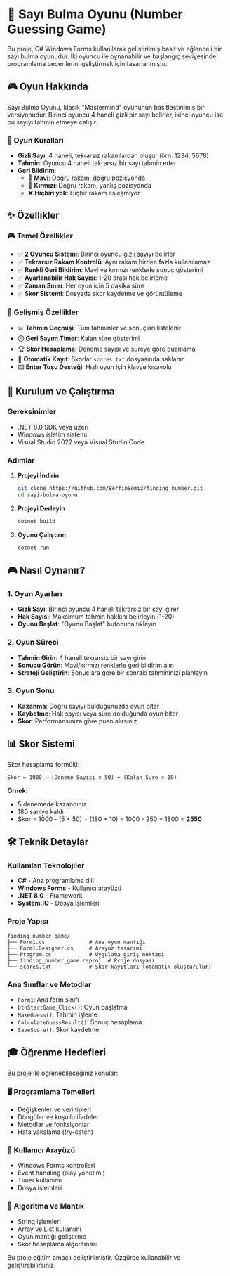 # 🔢 Sayı Bulma Oyunu (Number Guessing Game)

Bu proje, C# Windows Forms kullanılarak geliştirilmiş basit ve eğlenceli bir sayı bulma oyunudur. İki oyuncu ile oynanabilir ve başlangıç seviyesinde programlama becerilerini geliştirmek için tasarlanmıştır.

## 🎮 Oyun Hakkında

Sayı Bulma Oyunu, klasik "Mastermind" oyununun basitleştirilmiş bir versiyonudur. Birinci oyuncu 4 haneli gizli bir sayı belirler, ikinci oyuncu ise bu sayıyı tahmin etmeye çalışır.

### 🎯 Oyun Kuralları
- **Gizli Sayı**: 4 haneli, tekrarsız rakamlardan oluşur (örn: 1234, 5678)
- **Tahmin**: Oyuncu 4 haneli tekrarsız bir sayı tahmin eder
- **Geri Bildirim**: 
  - 🔵 **Mavi**: Doğru rakam, doğru pozisyonda
  - 🔴 **Kırmızı**: Doğru rakam, yanlış pozisyonda
  - ❌ **Hiçbiri yok**: Hiçbir rakam eşleşmiyor

## ✨ Özellikler

### 🎮 Temel Özellikler
- ✅ **2 Oyuncu Sistemi**: Birinci oyuncu gizli sayıyı belirler
- ✅ **Tekrarsız Rakam Kontrolü**: Aynı rakam birden fazla kullanılamaz
- ✅ **Renkli Geri Bildirim**: Mavi ve kırmızı renklerle sonuç gösterimi
- ✅ **Ayarlanabilir Hak Sayısı**: 1-20 arası hak belirleme
- ✅ **Zaman Sınırı**: Her oyun için 5 dakika süre
- ✅ **Skor Sistemi**: Dosyada skor kaydetme ve görüntüleme

### 🎯 Gelişmiş Özellikler
- 📊 **Tahmin Geçmişi**: Tüm tahminler ve sonuçları listelenir
- ⏱️ **Geri Sayım Timer**: Kalan süre gösterimi
- 🏆 **Skor Hesaplama**: Deneme sayısı ve süreye göre puanlama
- 💾 **Otomatik Kayıt**: Skorlar `scores.txt` dosyasında saklanır
- ⌨️ **Enter Tuşu Desteği**: Hızlı oyun için klavye kısayolu

## 🚀 Kurulum ve Çalıştırma

### Gereksinimler
- .NET 8.0 SDK veya üzeri
- Windows işletim sistemi
- Visual Studio 2022 veya Visual Studio Code

### Adımlar
1. **Projeyi İndirin**
   ```bash
   git clone https://github.com/BerfinSemiz/finding_number.git
   cd sayi-bulma-oyunu
   ```

2. **Projeyi Derleyin**
   ```bash
   dotnet build
   ```

3. **Oyunu Çalıştırın**
   ```bash
   dotnet run
   ```

## 🎮 Nasıl Oynanır?

### 1. Oyun Ayarları
- **Gizli Sayı**: Birinci oyuncu 4 haneli tekrarsız bir sayı girer
- **Hak Sayısı**: Maksimum tahmin hakkını belirleyin (1-20)
- **Oyunu Başlat**: "Oyunu Başlat" butonuna tıklayın

### 2. Oyun Süreci
- **Tahmin Girin**: 4 haneli tekrarsız bir sayı girin
- **Sonucu Görün**: Mavi/kırmızı renklerle geri bildirim alın
- **Strateji Geliştirin**: Sonuçlara göre bir sonraki tahmininizi planlayın

### 3. Oyun Sonu
- **Kazanma**: Doğru sayıyı bulduğunuzda oyun biter
- **Kaybetme**: Hak sayısı veya süre dolduğunda oyun biter
- **Skor**: Performansınıza göre puan alırsınız

## 📊 Skor Sistemi

Skor hesaplama formülü:
```
Skor = 1000 - (Deneme Sayısı × 50) + (Kalan Süre × 10)
```

**Örnek:**
- 5 denemede kazandınız
- 180 saniye kaldı
- Skor = 1000 - (5 × 50) + (180 × 10) = 1000 - 250 + 1800 = **2550**

## 🛠️ Teknik Detaylar

### Kullanılan Teknolojiler
- **C#** - Ana programlama dili
- **Windows Forms** - Kullanıcı arayüzü
- **.NET 8.0** - Framework
- **System.IO** - Dosya işlemleri

### Proje Yapısı
```
finding_number_game/
├── Form1.cs              # Ana oyun mantığı
├── Form1.Designer.cs     # Arayüz tasarımı
├── Program.cs            # Uygulama giriş noktası
├── finding_number_game.csproj  # Proje dosyası
└── scores.txt            # Skor kayıtları (otomatik oluşturulur)
```

### Ana Sınıflar ve Metodlar
- `Form1`: Ana form sınıfı
- `btnStartGame_Click()`: Oyun başlatma
- `MakeGuess()`: Tahmin işleme
- `CalculateGuessResult()`: Sonuç hesaplama
- `SaveScore()`: Skor kaydetme

## 🎓 Öğrenme Hedefleri

Bu proje ile öğrenebileceğiniz konular:

### 🖥️ Programlama Temelleri
- Değişkenler ve veri tipleri
- Döngüler ve koşullu ifadeler
- Metodlar ve fonksiyonlar
- Hata yakalama (try-catch)

### 🎨 Kullanıcı Arayüzü
- Windows Forms kontrolleri
- Event handling (olay yönetimi)
- Timer kullanımı
- Dosya işlemleri

### 🧠 Algoritma ve Mantık
- String işlemleri
- Array ve List kullanımı
- Oyun mantığı geliştirme
- Skor hesaplama algoritması

Bu proje eğitim amaçlı geliştirilmiştir. Özgürce kullanabilir ve geliştirebilirsiniz.


